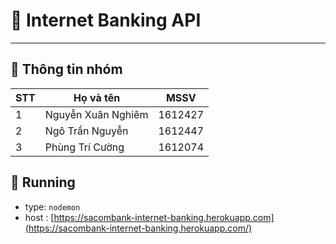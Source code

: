 # :memo: Internet Banking API
---

## :loudspeaker: Thông tin nhóm


| STT      | Họ và tên              | MSSV    |
| -------- | -----------------------|-------- |
| 1        | Nguyễn Xuân Nghiêm     | 1612427 |
| 2        | Ngô Trần Nguyễn        | 1612447 |
| 3        | Phùng Trí Cường        | 1612074 |

## :rocket:  Running

+ type: `nodemon`
+ host : [https://sacombank-internet-banking.herokuapp.com](https://sacombank-internet-banking.herokuapp.com/)